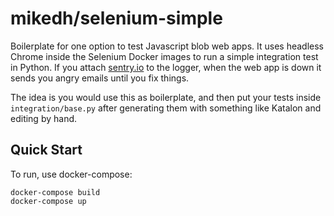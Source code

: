 # mikedh/selenium-simple

Boilerplate for one option to test Javascript blob web apps. It uses headless Chrome inside the Selenium Docker images to run a simple integration test in Python. If you attach [sentry.io](https://sentry.io) to the logger, when the web app is down it sends you angry emails until you fix things.

The idea is you would use this as boilerplate, and then put your tests inside `integration/base.py` after generating them with something like Katalon and editing by hand.

## Quick Start
To run, use docker-compose:
```
docker-compose build
docker-compose up
```
